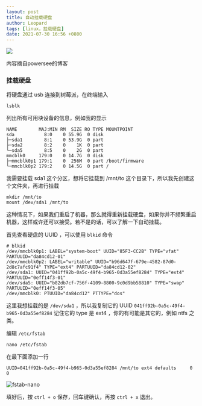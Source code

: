 ```yaml
---
layout: post
title: 自动挂载硬盘
author: Leopard
tags: [linux，挂载硬盘]
date: 2021-07-30 16:56 +0800
---
```


![](https://cf-ipfs.com/ipfs/QmVGxY4sipofVrYhXP8HBdnYWmQpq1ERHsm3Zjgfbdjztc)

内容摘自powersee的博客
### 挂载硬盘

将硬盘通过 usb 连接到树莓派，在终端输入

```
lsblk
```

列出所有可用块设备的信息，例如我的显示

```
NAME        MAJ:MIN RM  SIZE RO TYPE MOUNTPOINT
sda           8:0    0 55.9G  0 disk 
├─sda1        8:1    0 53.9G  0 part 
├─sda2        8:2    0    1K  0 part 
└─sda5        8:5    0    2G  0 part 
mmcblk0     179:0    0 14.7G  0 disk 
├─mmcblk0p1 179:1    0  256M  0 part /boot/firmware
└─mmcblk0p2 179:2    0 14.5G  0 part /
```

我需要挂载 sda1 这个分区，想将它挂载到 /mnt/to 这个目录下，所以我先创建这个文件夹，再进行挂载

```
mkdir /mnt/to
mount /dev/sda1 /mnt/to
```

这种情况下，如果我们重启了机器，那么就得重新挂载硬盘，如果你并不频繁重启机器，这样或许还可以接受。若不是的话，可以了解一下自动挂载。

首先查看硬盘的 UUID ，可以使用 `blkid` 命令

```
# blkid     
/dev/mmcblk0p1: LABEL="system-boot" UUID="85F3-CC2B" TYPE="vfat" PARTUUID="da84cd12-01"
/dev/mmcblk0p2: LABEL="writable" UUID="b96d647f-679e-4582-87d0-2d8c7afc91f4" TYPE="ext4" PARTUUID="da84cd12-02"
/dev/sda1: UUID="041ff92b-0a5c-49f4-b965-0d3a55ef8284" TYPE="ext4" PARTUUID="0eff14f3-01"
/dev/sda5: UUID="b82db7cf-756f-4109-8800-9c0d9bb58810" TYPE="swap" PARTUUID="0eff14f3-05"
/dev/mmcblk0: PTUUID="da84cd12" PTTYPE="dos"
```

这里我想挂载的是 `/dev/sda1` ，所以我复制它的 UUID `041ff92b-0a5c-49f4-b965-0d3a55ef8284` 记住它的 type 是 ext4 ，你的有可能是其它的，例如 ntfs 之类。

编辑 `/etc/fstab`

```
nano /etc/fstab
```

在最下面添加一行

```
UUID=041ff92b-0a5c-49f4-b965-0d3a55ef8284 /mnt/to ext4 defaults     0 0
```

![fstab-nano](https://powersee.github.io/img/2020/fstab-nano.png)

填好后，按 `ctrl + o` 保存，回车键确认，再按 `ctrl + x` 退出。
